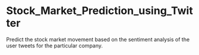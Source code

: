 # Stock_Market_Prediction_using_Twitter
Predict the stock market movement based on the sentiment analysis of the user tweets for the particular company. 
